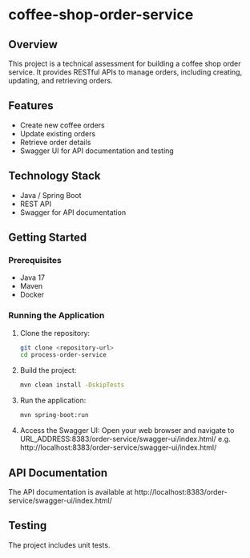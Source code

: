 # coffee-shop-order-service

## Overview
This project is a technical assessment for building a coffee shop order service. It provides RESTful APIs to manage orders, including creating, updating, and retrieving orders.

## Features
- Create new coffee orders
- Update existing orders
- Retrieve order details
- Swagger UI for API documentation and testing

## Technology Stack
- Java / Spring Boot
- REST API
- Swagger for API documentation

## Getting Started

### Prerequisites
- Java 17
- Maven
- Docker

### Running the Application
1. Clone the repository:
   ```bash
   git clone <repository-url>
   cd process-order-service

2. Build the project:
   ```bash
   mvn clean install -DskipTests

3. Run the application:
   ```bash
   mvn spring-boot:run
   ```

4. Access the Swagger UI:
   Open your web browser and navigate to URL_ADDRESS:8383/order-service/swagger-ui/index.html/
   e.g. http://localhost:8383/order-service/swagger-ui/index.html/

## API Documentation
The API documentation is available at http://localhost:8383/order-service/swagger-ui/index.html/

## Testing
The project includes unit tests.



